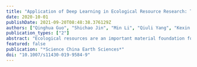 ```yaml
---
title: "Application of Deep Learning in Ecological Resource Research: Theories, Methods, and Challenges"
date: 2020-10-01
publishDate: 2021-09-20T08:48:38.376129Z
authors: ["Qinghua Guo", "Shichao Jin", "Min Li", "Qiuli Yang", "Kexin Xu", "Yuanzhen Ju", "Jing Zhang", "Jing Xuan", "Jin Liu", "Yanjun Su", "Qiang Xu", "Yu Liu"]
publication_types: ["2"]
abstract: "Ecological resources are an important material foundation for the survival, development, and self-realization of human beings. In-depth and comprehensive research and understanding of ecological resources are beneficial for the sustainable development of human society. Advances in observation technology have improved the ability to acquire long-term, cross-scale, massive, heterogeneous, and multi-source data. Ecological resource research is entering a new era driven by big data. Traditional statistical learning and machine learning algorithms have problems with saturation in dealing with big data. Deep learning is a method for automatically extracting complex high-dimensional nonlinear features, which is increasingly used for scientific and industrial data processing because of its ability to avoid saturation with big data. To promote the application of deep learning in the field of ecological resource research, here, we first introduce the relationship between deep learning theory and research on ecological resources, common tools, and datasets. Second, applications of deep learning in classification and recognition, detection and localization, semantic segmentation, instance segmentation, and graph neural network in typical spatial discrete data are presented through three cases: species classification, crop breeding, and vegetation mapping. Finally, challenges and opportunities for the application of deep learning in ecological resource research in the era of big data are summarized by considering the characteristics of ecological resource data and the development status of deep learning. It is anticipated that the cooperation and training of cross-disciplinary talents may promote the standardization and sharing of ecological resource data, improve the universality and interpretability of algorithms, and enrich applications with the development of hardware."
featured: false
publication: "*Science China Earth Sciences*"
doi: "10.1007/s11430-019-9584-9"
---
```


